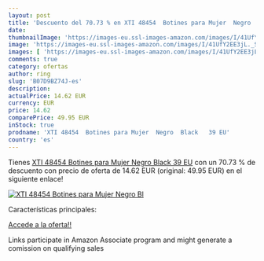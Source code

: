 ```yaml
---
layout: post
title: 'Descuento del 70.73 % en XTI 48454  Botines para Mujer  Negro  Bl'
date: 
thumbnailImage: 'https://images-eu.ssl-images-amazon.com/images/I/41UfY2EE3jL._SL200_.jpg'
image: 'https://images-eu.ssl-images-amazon.com/images/I/41UfY2EE3jL._SL200_.jpg'
images: [ 'https://images-eu.ssl-images-amazon.com/images/I/41UfY2EE3jL._SL200_.jpg' ]
comments: true
category: ofertas
author: ring
slug: 'B07D9BZ74J-es'
description:
actualPrice: 14.62 EUR
currency: EUR
price: 14.62
comparePrice: 49.95 EUR
inStock: true
prodname: 'XTI 48454  Botines para Mujer  Negro  Black   39 EU'
country: 'es'
---
```


Tienes [XTI 48454  Botines para Mujer  Negro  Black   39 EU](https://www.amazon.es/dp/B07D9BZ74J/?tag=tolees-21) con un 70.73 % de descuento con precio de oferta de 14.62 EUR (original: 49.95 EUR) en el siguiente enlace!

[![XTI 48454  Botines para Mujer  Negro  Bl](https://images-eu.ssl-images-amazon.com/images/I/41UfY2EE3jL._SL200_.jpg)](https://www.amazon.es/dp/B07D9BZ74J/?tag=tolees-21)

Características principales:


[Accede a la oferta!!](https://www.amazon.es/dp/B07D9BZ74J/?tag=tolees-21)

Links participate in Amazon Associate program and might generate a comission on qualifying sales


